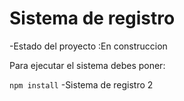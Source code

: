 <h1>Sistema de registro</h1>

-Estado del proyecto :En construccion

Para ejecutar el sistema debes poner:

```npm install```
-Sistema de registro 2
